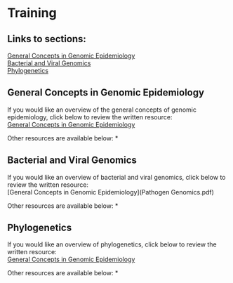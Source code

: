 # Training
## Links to sections:
[General Concepts in Genomic Epidemiology](#general-concepts-in-genomic-epidemiology)\
[Bacterial and Viral Genomics](#bacterial-and-viral-genomics)\
[Phylogenetics](#phylogenetics)

## General Concepts in Genomic Epidemiology
If you would like an overview of the general concepts of genomic epidemiology, click below to review the written resource:\
[General Concepts in Genomic Epidemiology](General_Genomic_Epi_Concepts.pdf)
  
Other resources are available below:
*
  
## Bacterial and Viral Genomics
If you would like an overview of bacterial and viral genomics, click below to review the written resource:\
[General Concepts in Genomic Epidemiology](Pathogen Genomics.pdf)

Other resources are available below:
*

## Phylogenetics
If you would like an overview of phylogenetics, click below to review the written resource:\
[General Concepts in Genomic Epidemiology](Phylogenetics.pdf)

Other resources are available below:
*
